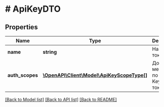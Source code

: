 # # ApiKeyDTO

## Properties

Name | Type | Description | Notes
------------ | ------------- | ------------- | -------------
**name** | **string** | Название токена. |
**auth_scopes** | [**\OpenAPI\Client\Model\ApiKeyScopeType[]**](ApiKeyScopeType.md) | Доступы к методам по Api-Key-токену. |

[[Back to Model list]](../../README.md#models) [[Back to API list]](../../README.md#endpoints) [[Back to README]](../../README.md)
